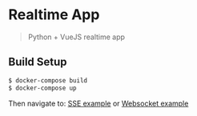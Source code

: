 # Realtime App

> Python + VueJS realtime app

## Build Setup

``` bash
$ docker-compose build
$ docker-compose up
```

Then navigate to:
[SSE example](http://localhost/sse_poll)  or [Websocket example](http://localhost/ws_poll)